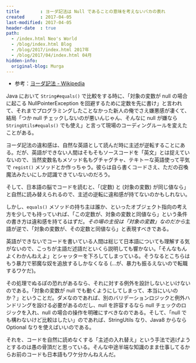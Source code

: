 ```yaml
---
title        : ヨーダ記法は Null であることの意味を考えないバカの表れ
created      : 2017-04-05
last-modified: 2017-04-05
header-date  : true
path:
  - /index.html Neo's World
  - /blog/index.html Blog
  - /blog/2017/index.html 2017年
  - /blog/2017/04/index.html 04月
hidden-info:
  original-blog: Murga
---
```


- 参考：[ヨーダ記法 - Wikipedia](https://ja.wikipedia.org/wiki/ヨーダ記法)

Java において `String#equals()` で比較をする時に、「対象の変数が null の場合に起こる NullPointerException を回避するために定数を先に書け」と言われて、それまでプログラミングしたことなかった新人の俺でさえ嫌悪感が凄くて、結局「つか null チェックしないのが悪いんじゃん、そんなに null が嫌なら `StringUtils#equals()` でも使え」と言って現場のコーディングルールを変えたことがある。

ヨーダ記法の違和感は、自然な英語として読んだ時に主述が逆転することにある。だが、英語ができない人間はそもそもソースコードを「英文」とは捉えていないので、当然変数名もメソッド名もグチャグチャ、テキトーな英語使って平気で `regist()` メソッドとか作っちゃう。彼らは自ら書くコードさえ、ただの召喚魔法みたいにしか認識できていないのだろう。

そして、日本語の脳でコードを読むと、「(定数) と (対象の変数) が同じ値なら」と自然に読み替えられるので、主述の逆転に違和感が持てないのかもしれない。

しかし、`equals()` メソッドの持ち主は誰か、といったオブジェクト指向の考え方を少しでも持っていれば、「この定数が、対象の変数と同値なら」という条件の書き方は違和感を持てるはずだ。*その場の主役は「対象の変数」なのだから*主語が逆で、「対象の変数が、その定数と同値なら」と表現すべきである。

英語ができないでコードを書いている人間は総じて日本語についても理解する気がないので、こっちが主語だ述語だといくら説明しても響かない。「そんなもんよくわかんねえよ」とシャッターを下ろしてしまっている。そうなるとこちらはもう暴力で邪魔な奴を追放するしかなくなる (…が、暴力も振るえないので転職するワケだ)。

その処理でぬるぽの恐れがあるなら、それに対する例外を設計しないといけないのである。「対象の変数が null でも動くようにしてしまって、本当にいいのか？」ということだ。ダメなのであれば、別のバリデーションロジックと例外ハンドリングを設ける必要があるのだし、null を許容するなら null チェックのロジックを入れ、null の場合の操作を明確にすべきなのである。そして、「null でも構わないけど比較はしたい」のであれば、StringUtils なり、Java8 からなら Optional なりを使えばいいのである。

それを、コードを自然に読めなくする「主述の入れ替え」という手法で逃げようとするのは愚の骨頂だと思っている。そんな中途半端な知識のまま仕事してるからお前のコードも日本語もワケ分かんねえんだ。
